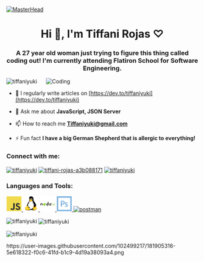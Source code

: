 [![MasterHead](https://user-images.githubusercontent.com/102499217/181905316-5e618322-f0c6-41fd-b1c9-4d19a38093a4.png)](https://tiffaniyuki.io)
<h1 align="center">Hi 👋, I'm Tiffani Rojas ♡</h1>
<h3 align="center">A 27 year old woman just trying to figure this thing called coding out! 
I'm currently attending Flatiron School for Software Engineering.</h3>
<img align="right" alt="Coding" width="400" src=https://miro.medium.com/max/996/0*JqSPrPfQ72m3wLNu.gif>

<p align="left"> <img src="https://komarev.com/ghpvc/?username=tiffaniyuki&label=Profile%20views&color=0e75b6&style=flat" alt="tiffaniyuki" /> </p>

- 📝 I regularly write articles on [https://dev.to/tiffaniyuki](https://dev.to/tiffaniyuki)

- 💬 Ask me about **JavaScript, JSON Server**

- 📫 How to reach me **Tiffaniyuki@gmail.com**

- ⚡ Fun fact **I have a big German Shepherd that is allergic to everything!**

<h3 align="left">Connect with me:</h3>
<p align="left">
<a href="https://dev.to/tiffaniyuki" target="blank"><img align="center" src="https://raw.githubusercontent.com/rahuldkjain/github-profile-readme-generator/master/src/images/icons/Social/devto.svg" alt="tiffaniyuki" height="30" width="40" /></a>
<a href="https://linkedin.com/in/tiffani-rojas-a3b088171" target="blank"><img align="center" src="https://raw.githubusercontent.com/rahuldkjain/github-profile-readme-generator/master/src/images/icons/Social/linked-in-alt.svg" alt="tiffani-rojas-a3b088171" height="30" width="40" /></a>
<a href="https://instagram.com/tiffaniyuki" target="blank"><img align="center" src="https://raw.githubusercontent.com/rahuldkjain/github-profile-readme-generator/master/src/images/icons/Social/instagram.svg" alt="tiffaniyuki" height="30" width="40" /></a>
</p>

<h3 align="left">Languages and Tools:</h3>
<p align="left"> <a href="https://developer.mozilla.org/en-US/docs/Web/JavaScript" target="_blank" rel="noreferrer"> <img src="https://raw.githubusercontent.com/devicons/devicon/master/icons/javascript/javascript-original.svg" alt="javascript" width="40" height="40"/> </a> <a href="https://www.linux.org/" target="_blank" rel="noreferrer"> <img src="https://raw.githubusercontent.com/devicons/devicon/master/icons/linux/linux-original.svg" alt="linux" width="40" height="40"/> </a> <a href="https://nodejs.org" target="_blank" rel="noreferrer"> <img src="https://raw.githubusercontent.com/devicons/devicon/master/icons/nodejs/nodejs-original-wordmark.svg" alt="nodejs" width="40" height="40"/> </a> <a href="https://www.photoshop.com/en" target="_blank" rel="noreferrer"> <img src="https://raw.githubusercontent.com/devicons/devicon/master/icons/photoshop/photoshop-line.svg" alt="photoshop" width="40" height="40"/> </a> <a href="https://postman.com" target="_blank" rel="noreferrer"> <img src="https://www.vectorlogo.zone/logos/getpostman/getpostman-icon.svg" alt="postman" width="40" height="40"/> </a> </p>

<p><img align="left" src="https://github-readme-stats.vercel.app/api/top-langs?username=tiffaniyuki&show_icons=true&locale=en&layout=compact" alt="tiffaniyuki" /></p>

<p>&nbsp;<img align="center" src="https://github-readme-stats.vercel.app/api?username=tiffaniyuki&show_icons=true&locale=en" alt="tiffaniyuki" /></p>

<p><img align="center" src="https://github-readme-streak-stats.herokuapp.com/?user=tiffaniyuki&" alt="tiffaniyuki" /></p>
https://user-images.githubusercontent.com/102499217/181905316-5e618322-f0c6-41fd-b1c9-4d19a38093a4.png
